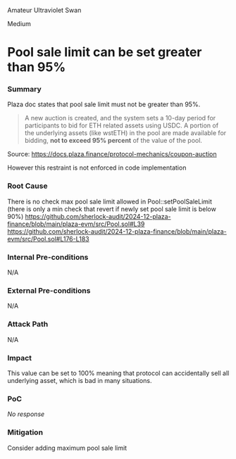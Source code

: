 Amateur Ultraviolet Swan

Medium

# Pool sale limit can be set greater than 95%

### Summary

Plaza doc states that pool sale limit must not be greater than 95%.

> A new auction is created, and the system sets a 10-day period for participants to bid for ETH related assets using USDC. A portion of the underlying assets (like wstETH) in the pool are made available for bidding, **not to exceed 95% percent** of the value of the pool.

Source: https://docs.plaza.finance/protocol-mechanics/coupon-auction

However this restraint is not enforced in code implementation

### Root Cause

There is no check max pool sale limit allowed in Pool::setPoolSaleLimit (there is only a min check that revert if newly set pool sale limit is below 90%)
https://github.com/sherlock-audit/2024-12-plaza-finance/blob/main/plaza-evm/src/Pool.sol#L39
https://github.com/sherlock-audit/2024-12-plaza-finance/blob/main/plaza-evm/src/Pool.sol#L176-L183

### Internal Pre-conditions

N/A

### External Pre-conditions

N/A

### Attack Path

N/A

### Impact

This value can be set to 100% meaning that protocol can accidentally sell all underlying asset, which is bad in many situations.

### PoC

_No response_

### Mitigation

Consider adding maximum pool sale limit